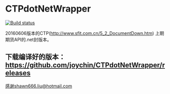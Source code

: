 # CTPdotNetWrapper

[![Build status](https://ci.appveyor.com/api/projects/status/biiillpk0ar6stv7?svg=true)](https://ci.appveyor.com/project/joychin/ctpdotnetwrapper)

20160606版本的CTP(http://www.sfit.com.cn/5_2_DocumentDown.htm)
上期期货API的.net封版本。

下载编译好的版本： https://github.com/joychin/CTPdotNetWrapper/releases
----------------------------
感谢shawn666.liu@hotmail.com
